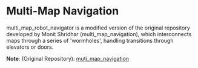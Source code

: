 Multi-Map Navigation
====================

multi_map_robot_navigator is a modified version of the original repository developed by Monit Shridhar (multi_map_navigation), which interconnects maps through a series of 'wormholes', handling transitions through elevators or doors.

**Note**: (Original Repository): [muti_map_navigation](https://github.com/MohitShridhar/multi_map_navigation)
